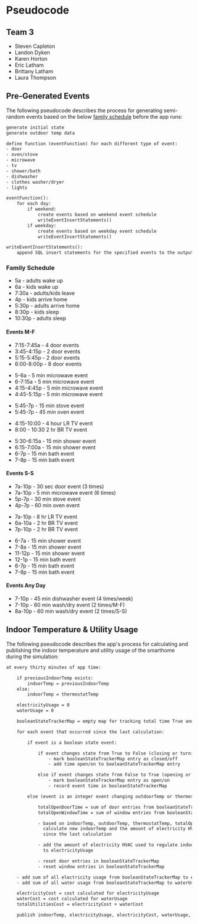 # Pseudocode

## Team 3

- Steven Capleton
- Landon Dyken
- Karen Horton
- Eric Latham
- Brittany Latham
- Laura Thompson

## Pre-Generated Events

The following pseudocode describes the process for generating semi-random events based on the below [family schedule](#family-schedule) before the app runs:

```txt
generate initial state
generate outdoor temp data

define function (eventFunction) for each different type of event:
- door
- oven/stove
- microwave
- tv
- shower/bath
- dishwasher
- clothes washer/dryer
- lights

eventFunction():
    for each day:
        if weekend:
            create events based on weekend event schedule
            writeEventInsertStatements()
        if weekday:
            create events based on weekday event schedule
            writeEventInsertStatements()

writeEventInsertStatements():
    append SQL insert statements for the specified events to the output file
```

### Family Schedule

- 5a - adults wake up
- 6a - kids wake up
- 7:30a - adults/kids leave
- 4p - kids arrive home
- 5:30p - adults arrive home
- 8:30p - kids sleep
- 10:30p - adults sleep

#### Events M-F

- 7:15-7:45a - 4 door events
- 3:45-4:15p - 2 door events
- 5:15-5:45p - 2 door events
- 6:00-8:00p - 8 door events
  >
- 5-6a - 5 min microwave event
- 6-7:15a - 5 min microwave event
- 4:15-4:45p - 5 min microwave event
- 4:45-5:15p - 5 min microwave event
  >
- 5:45-7p - 15 min stove event
- 5:45-7p - 45 min oven event
  >
- 4:15-10:00 - 4 hour LR TV event
- 8:00 - 10:30 2 hr BR TV event
  >
- 5:30-6:15a - 15 min shower event
- 6:15-7:00a - 15 min shower event
- 6-7p - 15 min bath event
- 7-8p - 15 min bath event

#### Events S-S

- 7a-10p - 30 sec door event (3 times)
- 7a-10p - 5 min microwave event (6 times)
- 5p-7p - 30 min stove event
- 4p-7p - 60 min oven event
  >
- 7a-10p - 8 hr LR TV event
- 6a-10a - 2 hr BR TV event
- 7p-10p - 2 hr BR TV event
  >
- 6-7a - 15 min shower event
- 7-8a - 15 min shower event
- 11-12p - 15 min shower event
- 12-1p - 15 min bath event
- 6-7p - 15 min bath event
- 7-8p - 15 min bath event

#### Events Any Day

- 7-10p - 45 min dishwasher event (4 times/week)
- 7-10p - 60 min wash/dry event (2 times/M-F)
- 8a-10p - 60 min wash/dry event (2 times/S-S)

## Indoor Temperature & Utility Usage

The following pseudocode describes the app's process for calculating and publishing the indoor temperature and utility usage of the smarthome during the simulation:

```txt
at every thirty minutes of app time:

    if previousIndoorTemp exists:
        indoorTemp = previousIndoorTemp
    else:
        indoorTemp = thermostatTemp

    electricityUsage = 0
    waterUsage = 0

    booleanStateTrackerMap = empty map for tracking total time True and utility usage for boolean state keys

    for each event that occurred since the last calculation:

        if event is a boolean state event:

            if event changes state from True to False (closing or turning off):
                - mark booleanStateTrackerMap entry as closed/off
                - add time open/on to booleanStateTrackerMap entry

            else if event changes state from False to True (opening or turning on):
                - mark booleanStateTrackerMap entry as open/on
                - record event time in booleanStateTrackerMap

        else (event is an integer event changing outdoorTemp or thermostatTemp):

            totalOpenDoorTime = sum of door entries from booleanStateTrackerMap
            totalOpenWindowTime = sum of window entries from booleanStateTrackerMap

            - based on indoorTemp, outdoorTemp, thermostatTemp, totalOpenDoorTime, and totalOpenWindowTime,
              calculate new indoorTemp and the amount of electricity HVAC used to regulate indoorTemp
              since the last calculation

            - add the amount of electricity HVAC used to regulate indoorTemp since the last calculation
              to electricityUsage

            - reset door entries in booleanStateTrackerMap
            - reset window entries in booleanStateTrackerMap

    - add sum of all electricity usage from booleanStateTrackerMap to electricityUsage
    - add sum of all water usage from booleanStateTrackerMap to waterUsage

    electricityCost = cost calculated for electricityUsage
    waterCost = cost calculated for waterUsage
    totalUtilitiesCost = electricityCost + waterCost

    publish indoorTemp, electricityUsage, electricityCost, waterUsage, waterCost, and totalUtilitiesCost
```
